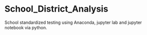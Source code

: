 # School_District_Analysis
School standardized testing using Anaconda, jupyter lab and jupyter notebook via python. 
